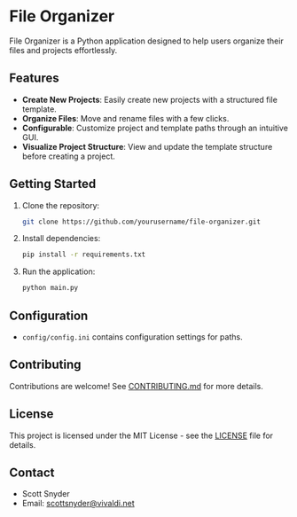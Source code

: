 # File Organizer

File Organizer is a Python application designed to help users organize their files and projects effortlessly.

## Features

- **Create New Projects**: Easily create new projects with a structured file template.
- **Organize Files**: Move and rename files with a few clicks.
- **Configurable**: Customize project and template paths through an intuitive GUI.
- **Visualize Project Structure**: View and update the template structure before creating a project.

## Getting Started

1. Clone the repository:

    ```bash
    git clone https://github.com/yourusername/file-organizer.git
    ```

2. Install dependencies:

    ```bash
    pip install -r requirements.txt
    ```

3. Run the application:

    ```bash
    python main.py
    ```

## Configuration

- `config/config.ini` contains configuration settings for paths.

## Contributing

Contributions are welcome! See [CONTRIBUTING.md](CONTRIBUTING.md) for more details.

## License

This project is licensed under the MIT License - see the [LICENSE](LICENSE) file for details.

## Contact

- Scott Snyder
- Email: scottsnyder@vivaldi.net
